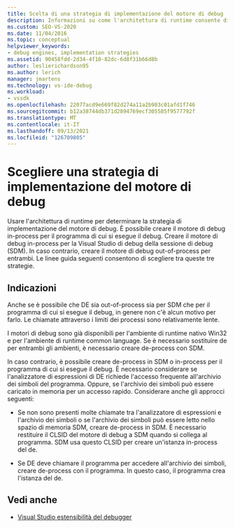 ```yaml
---
title: Scelta di una strategia di implementazione del motore di debug | Microsoft Docs
description: Informazioni su come l'architettura di runtime consente di scegliere tra diverse strategie per l'implementazione del motore di debug.
ms.custom: SEO-VS-2020
ms.date: 11/04/2016
ms.topic: conceptual
helpviewer_keywords:
- debug engines, implementation strategies
ms.assetid: 90458fdd-2d34-4f10-82dc-6d8f31b66d8b
author: leslierichardson95
ms.author: lerich
manager: jmartens
ms.technology: vs-ide-debug
ms.workload:
- vssdk
ms.openlocfilehash: 22077acd9e669f82d274a11a2b983c01afd1f746
ms.sourcegitcommit: b12a38744db371d2894769ecf305585f9577792f
ms.translationtype: MT
ms.contentlocale: it-IT
ms.lasthandoff: 09/13/2021
ms.locfileid: "126709805"
---
```

# <a name="choose-a-debug-engine-implementation-strategy"></a>Scegliere una strategia di implementazione del motore di debug
Usare l'architettura di runtime per determinare la strategia di implementazione del motore di debug. È possibile creare il motore di debug in-process per il programma di cui si esegue il debug. Creare il motore di debug in-process per la Visual Studio di debug della sessione di debug (SDM). In caso contrario, creare il motore di debug out-of-process per entrambi. Le linee guida seguenti consentono di scegliere tra queste tre strategie.

## <a name="guidelines"></a>Indicazioni
 Anche se è possibile che DE sia out-of-process sia per SDM che per il programma di cui si esegue il debug, in genere non c'è alcun motivo per farlo. Le chiamate attraverso i limiti dei processi sono relativamente lente.

 I motori di debug sono già disponibili per l'ambiente di runtime nativo Win32 e per l'ambiente di runtime common language. Se è necessario sostituire de per entrambi gli ambienti, è necessario creare de-process con SDM.

 In caso contrario, è possibile creare de-process in SDM o in-process per il programma di cui si esegue il debug. È necessario considerare se l'analizzatore di espressioni di DE richiede l'accesso frequente all'archivio dei simboli del programma. Oppure, se l'archivio dei simboli può essere caricato in memoria per un accesso rapido. Considerare anche gli approcci seguenti:

- Se non sono presenti molte chiamate tra l'analizzatore di espressioni e l'archivio dei simboli o se l'archivio dei simboli può essere letto nello spazio di memoria SDM, creare de-process in SDM. È necessario restituire il CLSID del motore di debug a SDM quando si collega al programma. SDM usa questo CLSID per creare un'istanza in-process del de.

- Se DE deve chiamare il programma per accedere all'archivio dei simboli, creare de-process con il programma. In questo caso, il programma crea l'istanza del de.

## <a name="see-also"></a>Vedi anche
- [Visual Studio estensibilità del debugger](../../extensibility/debugger/visual-studio-debugger-extensibility.md)
